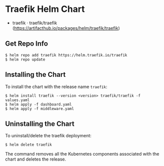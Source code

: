 # Traefik Helm Chart

- traefik · traefik/traefik (https://artifacthub.io/packages/helm/traefik/traefik)

## Get Repo Info

```console
$ helm repo add traefik https://helm.traefik.io/traefik
$ helm repo update
```

## Installing the Chart

To install the chart with the release name `traefik`:

```console
$ helm install traefik --version <version> traefik/traefik -f values.yaml
$ helm apply -f dashboard.yaml
$ helm apply -f middleware.yaml
```

## Uninstalling the Chart

To uninstall/delete the traefik deployment:

```console
$ helm delete traefik
```

The command removes all the Kubernetes components associated with the chart and deletes the release.

